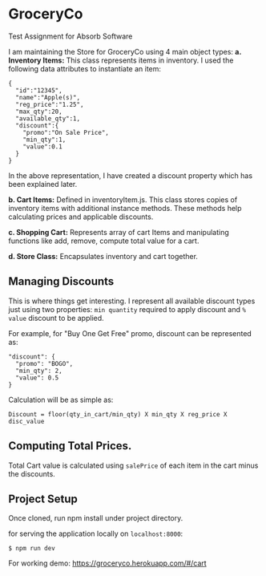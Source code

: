 # GroceryCo
Test Assignment for Absorb Software

I am maintaining the Store for GroceryCo using 4 main object types:
**a. Inventory Items:** This class represents items in inventory. I used the following data attributes to instantiate
an item:

```
{
  "id":"12345",
  "name":"Apple(s)",
  "reg_price":"1.25",
  "max_qty":20,
  "available_qty":1,
  "discount":{
    "promo":"On Sale Price",
    "min_qty":1,
    "value":0.1
  }
}
```

In the above representation, I have created a discount property which has been explained later.

**b. Cart Items:** Defined in inventoryItem.js. This class stores copies of inventory items
with additional instance methods. These methods help calculating prices and applicable discounts.

**c. Shopping Cart:** Represents array of cart Items and manipulating functions like
add, remove, compute total value for a cart.

**d. Store Class:** Encapsulates inventory and cart together.

## Managing Discounts

This is where things get interesting. I represent all available discount types just using two properties:
`min quantity` required to apply discount and `% value` discount to be applied.

For example, for "Buy One Get Free" promo, discount can be represented as:

```
"discount": {
  "promo": "BOGO",
  "min_qty": 2,
  "value": 0.5
}
```

Calculation will be as simple as:

`Discount = floor(qty_in_cart/min_qty) X min_qty X reg_price X disc_value`

## Computing Total Prices.
Total Cart value is calculated using `salePrice` of each item in the cart minus the discounts.


## Project Setup
Once cloned, run npm install under project directory.

for serving the application locally on `localhost:8000`:

`$ npm run dev`

For working demo: https://groceryco.herokuapp.com/#/cart